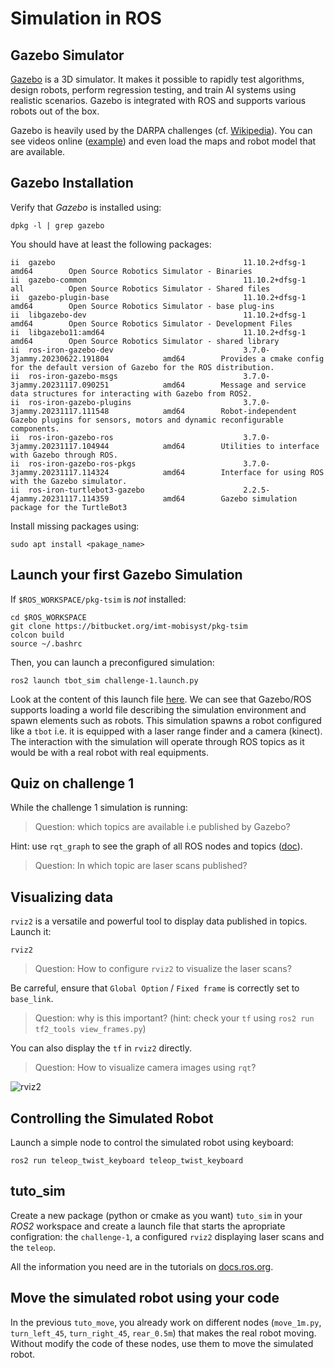 # Simulation in ROS

## Gazebo Simulator

[Gazebo](http://gazebosim.org/) is a 3D simulator.
It makes it possible to rapidly test algorithms, design robots, perform regression testing, and train AI systems using realistic scenarios.
Gazebo is integrated with ROS and supports various robots out of the box.

Gazebo is heavily used by the DARPA challenges (cf. [Wikipedia](https://en.wikipedia.org/wiki/Gazebo_simulator)).
You can see videos online ([example](https://www.youtube.com/watch?v=v6-heLIg85o)) and even load the maps and robot model that are available.

## Gazebo Installation

Verify that _Gazebo_ is installed using:

```console
dpkg -l | grep gazebo
```

You should have at least the following packages:

```
ii  gazebo                                          11.10.2+dfsg-1                          amd64        Open Source Robotics Simulator - Binaries
ii  gazebo-common                                   11.10.2+dfsg-1                          all          Open Source Robotics Simulator - Shared files
ii  gazebo-plugin-base                              11.10.2+dfsg-1                          amd64        Open Source Robotics Simulator - base plug-ins
ii  libgazebo-dev                                   11.10.2+dfsg-1                          amd64        Open Source Robotics Simulator - Development Files
ii  libgazebo11:amd64                               11.10.2+dfsg-1                          amd64        Open Source Robotics Simulator - shared library
ii  ros-iron-gazebo-dev                             3.7.0-3jammy.20230622.191804            amd64        Provides a cmake config for the default version of Gazebo for the ROS distribution.
ii  ros-iron-gazebo-msgs                            3.7.0-3jammy.20231117.090251            amd64        Message and service data structures for interacting with Gazebo from ROS2.
ii  ros-iron-gazebo-plugins                         3.7.0-3jammy.20231117.111548            amd64        Robot-independent Gazebo plugins for sensors, motors and dynamic reconfigurable components.
ii  ros-iron-gazebo-ros                             3.7.0-3jammy.20231117.104944            amd64        Utilities to interface with Gazebo through ROS.
ii  ros-iron-gazebo-ros-pkgs                        3.7.0-3jammy.20231117.114324            amd64        Interface for using ROS with the Gazebo simulator.
ii  ros-iron-turtlebot3-gazebo                      2.2.5-4jammy.20231117.114359            amd64        Gazebo simulation package for the TurtleBot3
```

Install missing packages using:

```console
sudo apt install <pakage_name>
```

## Launch your first Gazebo Simulation

If `$ROS_WORKSPACE/pkg-tsim` is *not* installed:

```console
cd $ROS_WORKSPACE
git clone https://bitbucket.org/imt-mobisyst/pkg-tsim
colcon build
source ~/.bashrc
```

Then, you can launch a preconfigured simulation:

```console
ros2 launch tbot_sim challenge-1.launch.py
```

Look at the content of this launch file [here](https://bitbucket.org/imt-mobisyst/pkg-tsim/src/master/tbot_sim/launch/challenge-1.launch.py).
We can see that Gazebo/ROS supports loading a world file describing the simulation environment and spawn elements such as robots.
This simulation spawns a robot configured like a `tbot` i.e. it is equipped with a laser range finder and a camera (kinect).
The interaction with the simulation will operate through ROS topics as it would be with a real robot with real equipments.

## Quiz on challenge 1

While the challenge 1 simulation is running:

> Question: which topics are available i.e published by Gazebo?

Hint: use `rqt_graph` to see the graph of all ROS nodes and topics ([doc](https://docs.ros.org/en/iron/Concepts/About-RQt.html)).

> Question: In which topic are laser scans published?

## Visualizing data

`rviz2` is a versatile and powerful tool to display data published in topics.
Launch it:

```console
rviz2
```

> Question: How to configure `rviz2` to visualize the laser scans?

Be carreful, ensure that `Global Option` / `Fixed frame` is correctly set to `base_link`.

> Question: why is this important? (hint: check your `tf` using `ros2 run tf2_tools view_frames.py`)

You can also display the `tf` in `rviz2` directly.

> Question: How to visualize camera images using `rqt`?

![rviz2](../files/SLAM/rviz_laserscan.png)

## Controlling the Simulated Robot

Launch a simple node to control the simulated robot using keyboard:

```console
ros2 run teleop_twist_keyboard teleop_twist_keyboard
```

## tuto_sim

Create a new package (python or cmake as you want) `tuto_sim` in your _ROS2_ workspace and create a launch file that starts the apropriate configration: the `challenge-1`, a configured `rviz2` displaying laser scans and the `teleop`.

All the information you need are in the tutorials on [docs.ros.org](https://docs.ros.org/en/iron/Tutorials/Intermediate/Launch/Launch-Main.html).

## Move the simulated robot using your code

In the previous `tuto_move`, you already work on different nodes (`move_1m.py`, `turn_left_45`, `turn_right_45`, `rear_0.5m`) that makes the real robot moving. Without modify the code of these nodes, use them to move the simulated robot.
